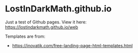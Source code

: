 # LostInDarkMath.github.io
Just a test of Github pages.
View it here: https://lostindarkmath.github.io/web

Templates are from:
- https://inovatik.com/free-landing-page-html-templates.html
